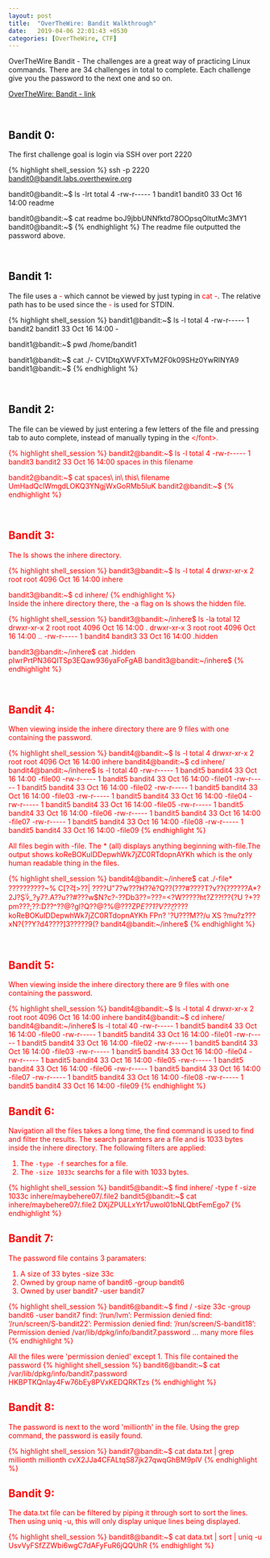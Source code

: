 ```yaml
---
layout: post
title:  "OverTheWire: Bandit Walkthrough"
date:   2019-04-06 22:01:43 +0530
categories: [OverTheWire, CTF]
---
```

OverTheWire Bandit - The challenges are a great way of practicing Linux commands. There are 34 challenges in total to complete. Each challenge give you the password to the next one and so on.

[OverTheWire: Bandit - link]

<br>

<h2>Bandit 0:</h2>

The first challenge goal is login via SSH over port 2220

{% highlight shell_session %}
ssh -p 2220 bandit0@bandit.labs.overthewire.org

bandit0@bandit:~$ ls -lrt
total 4
-rw-r----- 1 bandit1 bandit0 33 Oct 16 14:00 readme

bandit0@bandit:~$ cat readme
boJ9jbbUNNfktd78OOpsqOltutMc3MY1
bandit0@bandit:~$
{% endhighlight %}
The readme file outputted the password above.

<br>
<h2>Bandit 1:</h2>

The file uses a <font color="red">-</font> which cannot be viewed by just typing in <font color="red">cat -</font>. The relative path has to be used since the <font color="red">-</font> is used for STDIN.

{% highlight shell_session %}
bandit1@bandit:~$ ls -l
total 4
-rw-r----- 1 bandit2 bandit1 33 Oct 16 14:00 -

bandit1@bandit:~$ pwd
/home/bandit1

bandit1@bandit:~$ cat ./-
CV1DtqXWVFXTvM2F0k09SHz0YwRINYA9
bandit1@bandit:~$
{% endhighlight %}

<br>
<h2>Bandit 2:</h2>

The file can be viewed by just entering a few letters of the file and pressing tab to auto complete, instead of manually typing in the <font color="red">\</font>.

{% highlight shell_session %}
bandit2@bandit:~$ ls -l
total 4
-rw-r----- 1 bandit3 bandit2 33 Oct 16 14:00 spaces in this filename

bandit2@bandit:~$ cat spaces\ in\ this\ filename
UmHadQclWmgdLOKQ3YNgjWxGoRMb5luK
bandit2@bandit:~$
{% endhighlight %}

<br>
<h2>Bandit 3:</h2>

The <font color="red">ls</font> shows the inhere directory.

{% highlight shell_session %}
bandit3@bandit:~$ ls -l
total 4
drwxr-xr-x 2 root root 4096 Oct 16 14:00 inhere

bandit3@bandit:~$ cd inhere/
{% endhighlight %}
<br>
Inside the <font color="red">inhere</font> directory there, the <font color="red">-a</font> flag on <font color="red">ls</font> shows the hidden file.

{% highlight shell_session %}
bandit3@bandit:~/inhere$ ls -la
total 12
drwxr-xr-x 2 root    root    4096 Oct 16 14:00 .
drwxr-xr-x 3 root    root    4096 Oct 16 14:00 ..
-rw-r----- 1 bandit4 bandit3   33 Oct 16 14:00 .hidden

bandit3@bandit:~/inhere$ cat .hidden
pIwrPrtPN36QITSp3EQaw936yaFoFgAB
bandit3@bandit:~/inhere$
{% endhighlight %}

<br>
<h2>Bandit 4:</h2>

When viewing inside the <font color="red">inhere</font> directory there are 9 files with one containing the password.

{% highlight shell_session %}
bandit4@bandit:~$ ls -l
total 4
drwxr-xr-x 2 root root 4096 Oct 16 14:00 inhere
bandit4@bandit:~$ cd inhere/
bandit4@bandit:~/inhere$ ls -l
total 40
-rw-r----- 1 bandit5 bandit4 33 Oct 16 14:00 -file00
-rw-r----- 1 bandit5 bandit4 33 Oct 16 14:00 -file01
-rw-r----- 1 bandit5 bandit4 33 Oct 16 14:00 -file02
-rw-r----- 1 bandit5 bandit4 33 Oct 16 14:00 -file03
-rw-r----- 1 bandit5 bandit4 33 Oct 16 14:00 -file04
-rw-r----- 1 bandit5 bandit4 33 Oct 16 14:00 -file05
-rw-r----- 1 bandit5 bandit4 33 Oct 16 14:00 -file06
-rw-r----- 1 bandit5 bandit4 33 Oct 16 14:00 -file07
-rw-r----- 1 bandit5 bandit4 33 Oct 16 14:00 -file08
-rw-r----- 1 bandit5 bandit4 33 Oct 16 14:00 -file09
{% endhighlight %}
<br>

All files begin with <font color="red">-file</font>. The <font color="red">*</font> (all) displays anything beginning
with<font color="red">-file</font>.The output shows <font color="red">koReBOKuIDDepwhWk7jZC0RTdopnAYKh</font> which is the only human readable thing in the files.

{% highlight shell_session %}
bandit4@bandit:~/inhere$ cat ./-file*
??????????~%	C[?걱>??| ????U"7?w???H??ê?Q??(???#????T?v??(?ִ?????A*?
2J?Ş؇_?y7?.A??u??#???w$N?c?-??Db3??=???=<?W?????ht?Z??!??{?U
?+??pm???;??:D??^??@?gl?Q??@?%@???ZP*E??1?V???̫*????koReBOKuIDDepwhWk7jZC0RTdopnAYKh
FPn?
    '?U???M??/u
               XS
?mu?z???хN?{??Y?d4????]3?????9(?
bandit4@bandit:~/inhere$
{% endhighlight %}

<br>
<h2>Bandit 5:</h2>

When viewing inside the <font color="red">inhere</font> directory there are 9 files with one containing the password.

{% highlight shell_session %}
bandit4@bandit:~$ ls -l
total 4
drwxr-xr-x 2 root root 4096 Oct 16 14:00 inhere
bandit4@bandit:~$ cd inhere/
bandit4@bandit:~/inhere$ ls -l
total 40
-rw-r----- 1 bandit5 bandit4 33 Oct 16 14:00 -file00
-rw-r----- 1 bandit5 bandit4 33 Oct 16 14:00 -file01
-rw-r----- 1 bandit5 bandit4 33 Oct 16 14:00 -file02
-rw-r----- 1 bandit5 bandit4 33 Oct 16 14:00 -file03
-rw-r----- 1 bandit5 bandit4 33 Oct 16 14:00 -file04
-rw-r----- 1 bandit5 bandit4 33 Oct 16 14:00 -file05
-rw-r----- 1 bandit5 bandit4 33 Oct 16 14:00 -file06
-rw-r----- 1 bandit5 bandit4 33 Oct 16 14:00 -file07
-rw-r----- 1 bandit5 bandit4 33 Oct 16 14:00 -file08
-rw-r----- 1 bandit5 bandit4 33 Oct 16 14:00 -file09
{% endhighlight %}
<br>

<h2>Bandit 6:</h2>

Navigation all the files takes a long time, the <font color="red">find</font> command is used to find and filter the results.
The search paramters are a <font color="red">file</font> and is <font color="red">1033</font> bytes inside the
inhere directory. The following filters are applied:<br>
1) The `-type -f` searches for a file.<br>
2) The `-size 1033c` searchs for a file with 1033 bytes.

{% highlight shell_session %}
bandit5@bandit:~$ find inhere/ -type f -size 1033c
inhere/maybehere07/.file2
bandit5@bandit:~$ cat inhere/maybehere07/.file2
DXjZPULLxYr17uwoI01bNLQbtFemEgo7
{% endhighlight %}
<br>

<h2>Bandit 7:</h2>

The password file contains 3 paramaters:<br>
1) A size of 33 bytes <font color="red">-size 33c</font><br>
2) Owned by group name of bandit6 <font color="red">-group bandit6</font><br>
3) Owned by user bandit7 <font color="red">-user bandit7</font><br>

{% highlight shell_session %}
bandit6@bandit:~$ find / -size 33c -group bandit6 -user bandit7
find: ‘/run/lvm’: Permission denied
find: ‘/run/screen/S-bandit22’: Permission denied
find: ‘/run/screen/S-bandit18’: Permission denied
/var/lib/dpkg/info/bandit7.password
... many more files
{% endhighlight %}<br>

All the files were 'permission denied' except 1. This file contained the password
{% highlight shell_session %}
bandit6@bandit:~$ cat /var/lib/dpkg/info/bandit7.password
HKBPTKQnIay4Fw76bEy8PVxKEDQRKTzs
{% endhighlight %}
<br>

<h2>Bandit 8:</h2>

The password is next to the word 'millionth' in the file. Using the <font color="red">grep</font>
command, the password is easily found.

{% highlight shell_session %}
bandit7@bandit:~$ cat data.txt | grep millionth
millionth	cvX2JJa4CFALtqS87jk27qwqGhBM9plV
{% endhighlight %}<br>

<h2>Bandit 9:</h2>

The data.txt file can be filtered by piping it through <font color="red">sort</font> to sort the lines. Then using <font color="red">
uniq -u</font>,
this will only display unique lines being displayed.

{% highlight shell_session %}
bandit8@bandit:~$ cat data.txt | sort | uniq -u
UsvVyFSfZZWbi6wgC7dAFyFuR6jQQUhR
{% endhighlight %}<br>

<br>





[OverTheWire: Bandit - link]: http://overthewire.org/wargames/bandit/
